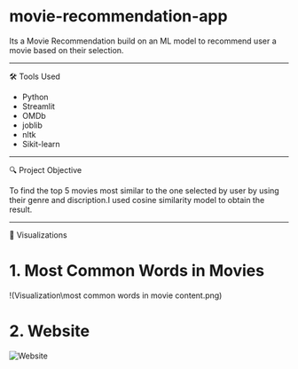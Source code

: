 # movie-recommendation-app
Its a Movie Recommendation build on an ML model to recommend user a movie based on their selection.

---

🛠 Tools Used

- Python
- Streamlit
- OMDb
- joblib
- nltk
- Sikit-learn

---

🔍 Project Objective

To find the top 5 movies most similar to the one selected by user by using their genre and discription.I used cosine similarity model to obtain the result.

---

📸 Visualizations

# 1. Most Common Words in Movies   
!(Visualization\most common words in movie content.png)

# 2. Website  
![Website](Visualization\website.png)

